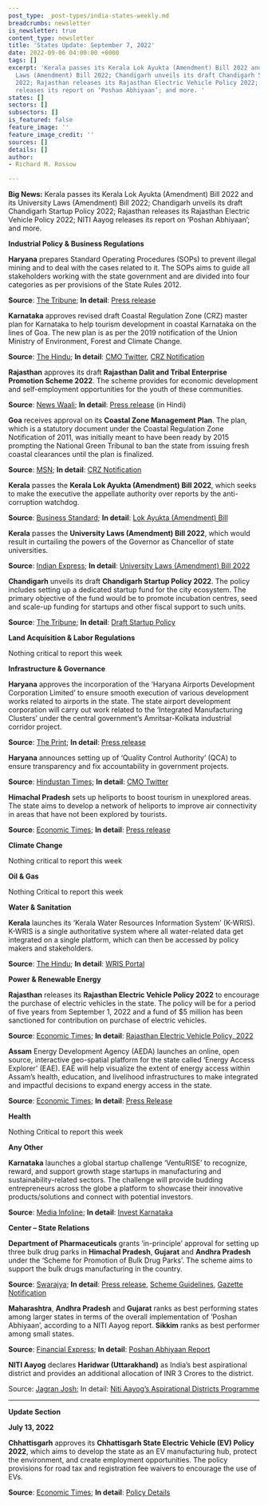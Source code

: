 ```yaml
---
post_type: _post-types/india-states-weekly.md
breadcrumbs: newsletter
is_newsletter: true
content_type: newsletter
title: 'States Update: September 7, 2022'
date: 2022-09-06 04:00:00 +0000
tags: []
excerpt: 'Kerala passes its Kerala Lok Ayukta (Amendment) Bill 2022 and its University
  Laws (Amendment) Bill 2022; Chandigarh unveils its draft Chandigarh Startup Policy
  2022; Rajasthan releases its Rajasthan Electric Vehicle Policy 2022; NITI Aayog
  releases its report on ‘Poshan Abhiyaan’; and more. '
states: []
sectors: []
subsectors: []
is_featured: false
feature_image: ''
feature_image_credit: ''
sources: []
details: []
author:
- Richard M. Rossow

---
```

**Big News:** Kerala passes its Kerala Lok Ayukta (Amendment) Bill 2022 and its University Laws (Amendment) Bill 2022; Chandigarh unveils its draft Chandigarh Startup Policy 2022; Rajasthan releases its Rajasthan Electric Vehicle Policy 2022; NITI Aayog releases its report on ‘Poshan Abhiyaan’; and more.

**Industrial Policy & Business Regulations**

**Haryana** prepares Standard Operating Procedures (SOPs) to prevent illegal mining and to deal with the cases related to it. The SOPs aims to guide all stakeholders working with the state government and are divided into four categories as per provisions of the State Rules 2012.

**Source**: [The Tribune](https://www.tribuneindia.com/news/haryana/sops-prepared-to-prevent-illegal-mining-427380); **In detail**: [Press release](https://acrobat.adobe.com/id/urn:aaid:sc:VA6C2:22c1ba90-3559-44e3-b4d2-a332fd14b0d0)

**Karnataka** approves revised draft Coastal Regulation Zone (CRZ) master plan for Karnataka to help tourism development in coastal Karnataka on the lines of Goa. The new plan is as per the 2019 notification of the Union Ministry of Environment, Forest and Climate Change.

**Source**: [The Hindu](https://www.thehindu.com/news/cities/Mangalore/government-keen-on-strengthening-maritime-sector-narendra-modi/article65841354.ece); **In detail**: [CMO Twitter](https://twitter.com/CMofKarnataka/status/1565661201656606720), [CRZ Notification](https://www.mczma.gov.in/sites/default/files/CRZ%20Notification%202019.pdf)

**Rajasthan** approves its draft **Rajasthan Dalit and Tribal Enterprise Promotion Scheme 2022**. The scheme provides for economic development and self-employment opportunities for the youth of these communities.

**Source**: [News Waali](https://newswaali.com/the-chief-minister-took-a-key-decision-dr-bhimrao-ambedkar-approves-draft-of-rajasthan-dalit-and-tribal-enterprise-promotion-scheme-news-waali/); **In detail**: [Press release](https://cmo.rajasthan.gov.in/pressreleasedetail/5730) (in Hindi)

**Goa** receives approval on its **Coastal Zone Management Plan**. The plan, which is a statutory document under the Coastal Regulation Zone Notification of 2011, was initially meant to have been ready by 2015 prompting the National Green Tribunal to ban the state from issuing fresh coastal clearances until the plan is finalized.

**Source**: [MSN](https://www.msn.com/en-in/news/other/goa-s-coastal-management-plan-gets-nod/ar-AA11pgPH?ocid=EMMX); **In detail**: [CRZ Notification](https://czma.goa.gov.in/ViewDoc.aspx)

**Kerala** passes the **Kerala Lok Ayukta (Amendment) Bill 2022**, which seeks to make the executive the appellate authority over reports by the anti-corruption watchdog.

**Source**: [Business Standard](https://www.business-standard.com/article/current-affairs/kerala-assembly-passes-lok-ayukta-bill-despite-stiff-opposition-by-udf-122083001327_1.html); **In detail**: [Lok Ayukta (Amendment) Bill](http://www.niyamasabha.org/codes/15kla/bills/LOK%20AYUKTA%20Bill%20as%20rep%20sub-23.8.22.pdf)

**Kerala** passes the **University Laws (Amendment) Bill 2022**, which would result in curtailing the powers of the Governor as Chancellor of state universities.

**Source**: [Indian Express](https://indianexpress.com/article/cities/thiruvananthapuram/kerala-assembly-passes-contentious-bill-8124840/); **In detail**: [University Laws (Amendment) Bill 2022](http://www.niyamasabha.org/codes/15kla/bills/Bills%20as%20rep%20sub%20com%20university%20laws%202022.pdf)

**Chandigarh** unveils its draft **Chandigarh Startup Policy 2022**. The policy includes setting up a dedicated startup fund for the city ecosystem. The primary objective of the fund would be to promote incubation centres, seed and scale-up funding for startups and other fiscal support to such units.

**Source**: [The Tribune](https://www.tribuneindia.com/news/chandigarh/draft-startup-policy-unveiled-in-chandigarh-428345); **In detail**: [Draft Startup Policy](https://chandigarh.gov.in/sites/default/files/jan2022/ind22-strtupolicy2022-3108.pdf)

**Land Acquisition & Labor Regulations**

Nothing critical to report this week

**Infrastructure & Governance**

**Haryana** approves the incorporation of the ‘Haryana Airports Development Corporation Limited’ to ensure smooth execution of various development works related to airports in the state. The state airport development corporation will carry out work related to the ‘Integrated Manufacturing Clusters’ under the central government’s Amritsar-Kolkata industrial corridor project.

**Source**: [The Print](https://theprint.in/india/state-cabinet-approves-incorporation-of-haryana-airports-development-corporation/1110430/); **In detail**: [Press release](https://acrobat.adobe.com/id/urn:aaid:sc:VA6C2:5a3f903f-2fbc-40ae-9c07-958d54a19267)

**Haryana** announces setting up of ‘Quality Control Authority’ (QCA) to ensure transparency and fix accountability in government projects.

**Source**: [Hindustan Times](https://www.hindustantimes.com/cities/chandigarh-news/haryana-cm-khattar-announces-body-to-ensure-transparency-in-government-projects-101662320121012.html); **In detail**: [CMO Twitter](https://twitter.com/cmohry/status/1566674960369610752)

**Himachal Pradesh** sets up heliports to boost tourism in unexplored areas. The state aims to develop a network of heliports to improve air connectivity in areas that have not been explored by tourists.

**Source**: [Economic Times](https://hospitality.economictimes.indiatimes.com/news/travel/heliports-being-set-up-in-himachal-to-increase-tourism-in-unexplored-areas-himachal-pradesh-cm/93898398); **In detail**: [Press release](http://himachalpr.gov.in/OnePressRelease.aspx?Language=1&ID=26388)

**Climate Change**

Nothing critical to report this week

**Oil & Gas**

Nothing Critical to report this week

**Water & Sanitation**

**Kerala** launches its ‘Kerala Water Resources Information System’ (K-WRIS). K-WRIS is a single authoritative system where all water-related data get integrated on a single platform, which can then be accessed by policy makers and stakeholders.

**Source**: [The Hindu](https://www.thehindu.com/news/national/kerala/kerala-water-resources-information-system-launched/article65834092.ece); **In detail**: [WRIS Portal](https://wris.kerala.gov.in/)

**Power & Renewable Energy**

**Rajasthan** releases its **Rajasthan Electric Vehicle Policy 2022** to encourage the purchase of electric vehicles in the state. The policy will be for a period of five years from September 1, 2022 and a fund of $5 million has been sanctioned for contribution on purchase of electric vehicles.

**Source**: [Economic Times](https://energy.economictimes.indiatimes.com/news/power/rajasthan-govt-comes-up-with-e-vehicle-policy-sanctions-rs-40-cr-for-e-vehicle-purchase-grant/93924019); **In detail**: [Rajasthan Electric Vehicle Policy, 2022](https://transport.rajasthan.gov.in/content/dam/transport/transport-dept/pdf/Pollution/REVP_2022.pdf)

**Assam** Energy Development Agency (AEDA) launches an online, open source, interactive geo-spatial platform for the state called ‘Energy Access Explorer’ (EAE). EAE will help visualize the extent of energy access within Assam’s health, education, and livelihood infrastructures to make integrated and impactful decisions to expand energy access in the state.

**Source**: [Economic Times](https://energy.economictimes.indiatimes.com/news/power/assam-wri-india-aeda-launch-online-open-source-interactive-geo-spatial-platform/93915762); **In detail**: [Press Release](https://wri-india.org/sites/default/files/33_Final%20PR_EAE%20Launch_Assam_with%20logos_English.pdf)

**Health**

Nothing Critical to report this week

**Any Other**

**Karnataka** launches a global startup challenge ‘VentuRISE’ to recognize, reward, and support growth stage startups in manufacturing and sustainability-related sectors. The challenge will provide budding entrepreneurs across the globe a platform to showcase their innovative products/solutions and connect with potential investors.

**Source**: [Media Infoline](https://www.mediainfoline.com/article/karnataka-launches-venturise); **In detail**: [Invest Karnataka](https://investkarnataka.co.in/gim2022/venturise)

**Center – State Relations**

**Department of Pharmaceuticals** grants ‘in-principle’ approval for setting up three bulk drug parks in **Himachal Pradesh**, **Gujarat** and **Andhra Pradesh** under the ‘Scheme for Promotion of Bulk Drug Parks’. The scheme aims to support the bulk drugs manufacturing in the country.

**Source**: [Swarajya](https://swarajyamag.com/business/make-in-india-gujarat-himachal-and-andhra-pradesh-get-centres-in-principle-nod-for-setting-up-bulk-drug-parks); **In detail**: [Press release](https://pib.gov.in/PressReleasePage.aspx?PRID=1856080), [Scheme Guidelines](https://pharmaceuticals.gov.in/sites/default/files/Guidelines%20of%20the%20Scheme%20Promotion%20of%20Bulk%20Drug%20Parks_1.pdf), [Gazette Notification](https://pharmaceuticals.gov.in/sites/default/files/Gazettee%20notification%20of%20bulk%20drug%20schemes_0_2.pdf)

**Maharashtra**, **Andhra Pradesh** and **Gujarat** ranks as best performing states among larger states in terms of the overall implementation of ‘Poshan Abhiyaan’, according to a NITI Aayog report. **Sikkim** ranks as best performer among small states.

**Source**: [Financial Express](https://www.financialexpress.com/economy/maharashtra-andhra-pradesh-gujarat-top-states-in-implementing-poshan-abhiyaan-scheme-niti-aayog-report/2653711/); **In detail**: [Poshan Abhiyaan Report](https://www.niti.gov.in/sites/default/files/2022-09/Poshan-Abhiyaan-Monitoring.pdf)

**NITI Aayog** declares **Haridwar (Uttarakhand)** as India’s best aspirational district and provides an additional allocation of INR 3 Crores to the district.

Source: [Jagran Josh](https://www.jagranjosh.com/current-affairs/haridwar-declared-as-indias-best-aspirational-district-under-nitiaayogs-aspirational-districts-programme-1661511237-1); In detail: [Niti Aayog’s Aspirational Districts Programme](https://www.niti.gov.in/aspirational-districts-programme)

***

**Update Section**

**July 13, 2022**

**Chhattisgarh** approves its **Chhattisgarh State Electric Vehicle (EV) Policy 2022**, which aims to develop the state as an EV manufacturing hub, protect the environment, and create employment opportunities. The policy provisions for road tax and registration fee waivers to encourage the use of EVs.

**Source**: [Economic Times](https://energy.economictimes.indiatimes.com/news/power/chhattisgarh-govt-approves-electric-vehicle-policy-aims-to-develop-state-as-manufacturing-hub/92736433); **In detail**: [Policy Details](https://acrobat.adobe.com/id/urn:aaid:sc:VA6C2:e45344a4-af03-4134-8f1d-a1676be8648b)

